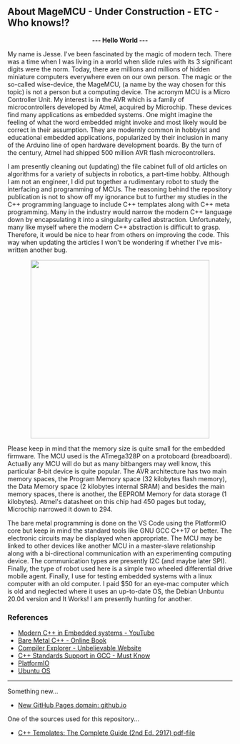 ## About MageMCU - Under Construction - ETC - Who knows!?

<p align="center">
	<strong>--- Hello World ---</strong>
</p>

<p>
My name is Jesse. I've been fascinated by the magic of modern tech. There was a time when I was living in a world when slide rules with its 3 significant digits were the norm. Today, there are millions and millions of hidden miniature computers everywhere even on our own person. The magic or the so-called wise-device, the MageMCU, (a name by the way chosen for this topic) is not a person but a computing device. The acronym MCU is a Micro Controller Unit. My interest is in the AVR which is a family of microcontrollers developed by Atmel, acquired by Microchip. These devices find many applications as embedded systems. One might imagine the feeling of what the word embedded might invoke and most likely would be correct in their assumption. They are modernly common in hobbyist and educational embedded applications, popularized by their inclusion in many of the Arduino line of open hardware development boards. By the turn of the century, Atmel had shipped 500 million AVR flash microcontrollers.
</p>

<p>
I am presently cleaning out (updating) the file cabinet full of old articles on algorithms for a variety of subjects in robotics, a part-time hobby. Although I am not an engineer, I did put together a rudimentary robot to study the interfacing and programming of MCUs. The reasoning behind the repository publication is not to show off my ignorance but to further my studies in the C++ programming language to include C++ templates along with C++ meta programming. Many in the industry would narrow the modern C++ language down by encapsulating it into a singularity called abstraction. Unfortunately, many like myself where the modern C++ abstraction is difficult to grasp. Therefore, it would be nice to hear from others on improving the code. This way when updating the articles I won't be wondering if whether I've mis-written another bug.
</p>

<p align="center">
	<img src="https://github.com/MageMCU/MCU-Algorithms/blob/assets/arduino_uno_atmega328p.jpg" width="400" />
</p>

<p>
Please keep in mind that the memory size is quite small for the embedded firmware. The MCU used is the ATmega328P on a protoboard (breadboard). Actually any MCU will do but as many bitbangers may well know, this particular 8-bit device is quite popular. The AVR architecture has two main memory spaces, the Program Memory space (32 kilobytes flash memory), the Data Memory space (2 kilobytes internal SRAM) and besides the main memory spaces, there is another, the EEPROM Memory for data storage (1 kilobytes). Atmel's datasheet on this chip had 450 pages but today, Microchip narrowed it down to 294.
</p>

<p>
The bare metal programming is done on the VS Code using the PlatformIO core but keep in mind the standard tools like GNU GCC C++17 or better. The electronic circuits may be displayed when appropriate. The MCU may be linked to other devices like another MCU in a master-slave relationship along with a bi-directional communication with an experimenting computing device. The communication types are presently I2C (and maybe later SPI). Finally, the type of robot used here is a simple two wheeled differential drive mobile agent. Finally, I use for testing embedded systems with a linux computer with an old computer. I paid $50 for an eye-mac computer which is old and neglected where it uses an up-to-date OS, the Debian Unbuntu 20.04 version and It Works! I am presently hunting for another. 
</p>

### References

- [Modern C++ in Embedded systems - YouTube](https://www.youtube.com/watch?v=1l2g2dAobXA)
- [Bare Metal C++ - Online Book](https://alex-robenko.gitbook.io/bare_metal_cpp/)
- [Compiler Explorer - Unbelievable Website](https://godbolt.org/)
- [C++ Standards Support in GCC - Must Know](https://gcc.gnu.org/projects/cxx-status.html)
- [PlatformIO](https://platformio.org/)
- [Ubuntu OS](https://ubuntu.com/)

<hr/>

<p>Something new...</p>

- [New GitHub Pages domain: github.io](https://github.blog/2013-04-05-new-github-pages-domain-github-io/)

<p>One of the sources used for this repository...</p>

- [C++ Templates: The Complete Guide (2nd Ed. 2917) pdf-file](https://joshnatis.github.io/readings/comp/c++_books/David%20Vandevoorde,%20Nicolai%20M.%20Josuttis,%20Douglas%20Gregor%20-%20C++%20Templates_%20The%20Complete%20Guide-Addison-Wesley%20(2017).pdf)


